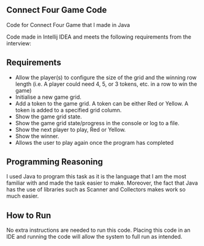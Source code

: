 ## Connect Four Game Code

Code for Connect Four Game that I made in Java

Code made in Intellij IDEA and meets the following requirements from the interview:
## Requirements
* Allow the player(s) to configure the size of the grid and the winning row length (i.e. A player could need 4, 5, or 3 tokens, etc. in a row to win the game)
* Initialise a new game grid.
* Add a token to the game grid. A token can be either Red or Yellow. A token is added to a specified grid column.
* Show the game grid state.
* Show the game grid state/progress in the console or log to a file.
* Show the next player to play, Red or Yellow.
* Show the winner.
* Allows the user to play again once the program has completed

## Programming Reasoning
I used Java to program this task as it is the language that I am the most familiar with and made the task easier to make. Moreover, the fact
that Java has the use of libraries such as Scanner and Collectors makes work so much easier.

## How to Run
No extra instructions are needed to run this code. Placing this code in an IDE and running the code will allow the system to full run as intended.

